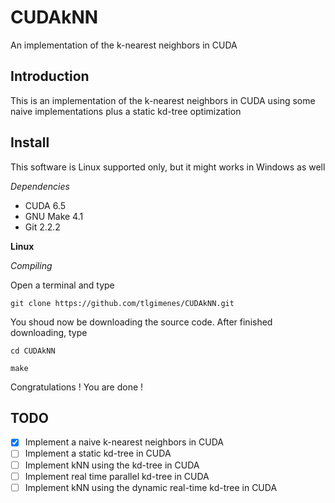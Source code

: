 CUDAkNN
=============
An implementation of the k-nearest neighbors in CUDA

Introduction
-------------
This is an implementation of the k-nearest neighbors in CUDA using some naive implementations plus a static kd-tree optimization

Install
-------------
This software is Linux supported only, but it might works in Windows as well

*Dependencies*
- CUDA 6.5 
- GNU Make 4.1
- Git 2.2.2

**Linux**

*Compiling*

Open a terminal and type

    git clone https://github.com/tlgimenes/CUDAkNN.git

You shoud now be downloading the source code. After finished downloading, type

    cd CUDAkNN
  
    make

Congratulations ! You are done !

TODO
-------------
- [x] Implement a naive k-nearest neighbors in CUDA
- [ ] Implement a static kd-tree in CUDA
- [ ] Implement kNN using the kd-tree in CUDA
- [ ] Implement real time parallel kd-tree in CUDA
- [ ] Implement kNN using the dynamic real-time kd-tree in CUDA
